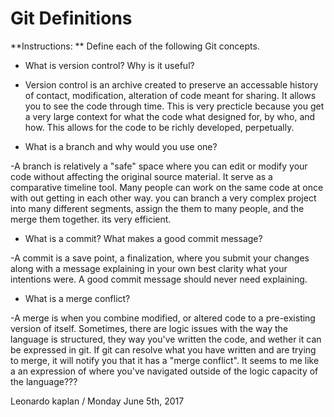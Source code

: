 # Git Definitions

**Instructions: ** Define each of the following Git concepts.

* What is version control?  Why is it useful?

- Version control is an archive created to preserve an accessable history of contact, modification, alteration of code meant for sharing. It allows you to see the code through time. This is very precticle because you get a very large context for what the code what designed for, by who, and how. This allows for the code to be richly developed, perpetually. 

* What is a branch and why would you use one?

-A branch is relatively a "safe" space where you can edit or modify your code without affecting the original source material. It serve as a comparative timeline tool. Many people can work on the same code at once with out getting in each other way. you can branch a very complex project into many different segments, assign the them to many people, and the merge them together. its very efficient.

* What is a commit? What makes a good commit message?

-A commit is a save point, a finalization, where you submit your changes along with a message explaining in your own best clarity what your intentions were. A good commit message should never need explaining.

* What is a merge conflict?

-A merge is when you combine modified, or altered code to a pre-existing version of itself. Sometimes, there are logic issues with the way the language is structured, they way you've written the code, and wether it can be expressed in git. If git can resolve what you have written and are trying to merge, it will notify you that it has a "merge conflict". It seems to me like a an expression of where you've navigated outside of the logic capacity of the language???


Leonardo kaplan / Monday June 5th, 2017